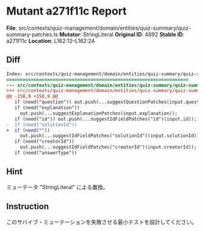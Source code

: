 # Mutant a271f11c Report

**File**: src/contexts/quiz-management/domain/entities/quiz-summary/quiz-summary-patches.ts
**Mutator**: StringLiteral
**Original ID**: 4892
**Stable ID**: a271f11c
**Location**: L162:12–L162:24

## Diff

```diff
Index: src/contexts/quiz-management/domain/entities/quiz-summary/quiz-summary-patches.ts
===================================================================
--- src/contexts/quiz-management/domain/entities/quiz-summary/quiz-summary-patches.ts	original
+++ src/contexts/quiz-management/domain/entities/quiz-summary/quiz-summary-patches.ts	mutated #4892
@@ -158,9 +158,9 @@
   if (need("question")) out.push(...suggestQuestionPatches(input.question));
   if (need("explanation"))
     out.push(...suggestExplanationPatches(input.explanation));
   if (need("id")) out.push(...suggestIdFieldPatches("id")(input.id));
-  if (need("solutionId"))
+  if (need(""))
     out.push(...suggestIdFieldPatches("solutionId")(input.solutionId));
   if (need("creatorId"))
     out.push(...suggestIdFieldPatches("creatorId")(input.creatorId));
   if (need("answerType"))
```

## Hint

ミューテータ "StringLiteral" による置換。

## Instruction

このサバイブ・ミューテーションを失敗させる最小テストを設計してください。
